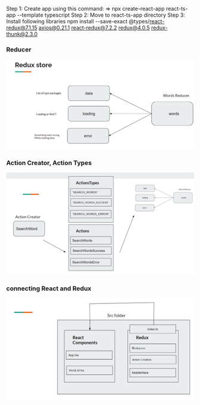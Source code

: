 Step 1: Create app using this command: => npx create-react-app react-ts-app --template typescript
Step 2: Move to react-ts-app directory
Step 3: Install following libraries
npm install --save-exact @types/react-redux@7.1.15 axios@0.21.1 react-redux@7.2.2 redux@4.0.5 redux-thunk@2.3.0

### Reducer

![](2021-02-02-23-30-43.png)

### Action Creator, Action Types

![](2021-02-02-23-32-19.png)

### connecting React and Redux

![](2021-02-02-23-34-26.png)
